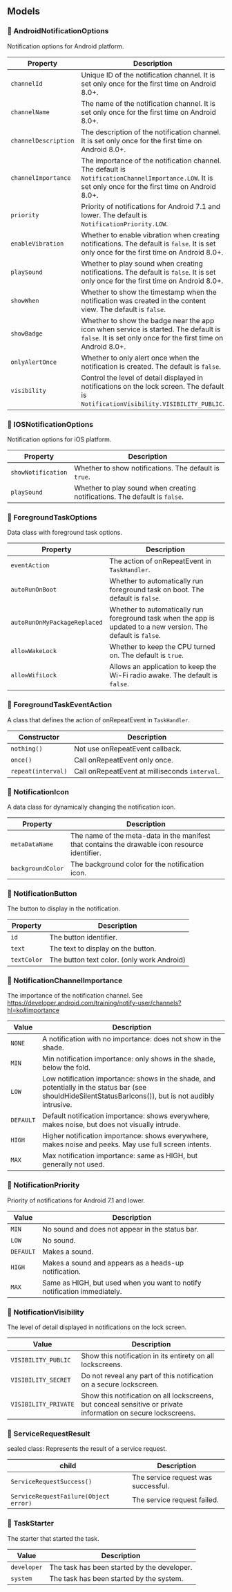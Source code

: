 ## Models

### :chicken: AndroidNotificationOptions

Notification options for Android platform.

| Property             | Description                                                                                                                                             |
|----------------------|---------------------------------------------------------------------------------------------------------------------------------------------------------|
| `channelId`          | Unique ID of the notification channel. It is set only once for the first time on Android 8.0+.                                                          |
| `channelName`        | The name of the notification channel. It is set only once for the first time on Android 8.0+.                                                           |
| `channelDescription` | The description of the notification channel. It is set only once for the first time on Android 8.0+.                                                    |
| `channelImportance`  | The importance of the notification channel. The default is `NotificationChannelImportance.LOW`. It is set only once for the first time on Android 8.0+. |
| `priority`           | Priority of notifications for Android 7.1 and lower. The default is `NotificationPriority.LOW`.                                                         |
| `enableVibration`    | Whether to enable vibration when creating notifications. The default is `false`. It is set only once for the first time on Android 8.0+.                |
| `playSound`          | Whether to play sound when creating notifications. The default is `false`. It is set only once for the first time on Android 8.0+.                      |
| `showWhen`           | Whether to show the timestamp when the notification was created in the content view. The default is `false`.                                            |
| `showBadge`          | Whether to show the badge near the app icon when service is started. The default is `false`. It is set only once for the first time on Android 8.0+.    |
| `onlyAlertOnce`      | Whether to only alert once when the notification is created. The default is `false`.                                                                    |
| `visibility`         | Control the level of detail displayed in notifications on the lock screen. The default is `NotificationVisibility.VISIBILITY_PUBLIC`.                   |

### :chicken: IOSNotificationOptions

Notification options for iOS platform.

| Property           | Description                                                                |
|--------------------|----------------------------------------------------------------------------|
| `showNotification` | Whether to show notifications. The default is `true`.                      |
| `playSound`        | Whether to play sound when creating notifications. The default is `false`. |

### :chicken: ForegroundTaskOptions

Data class with foreground task options.

| Property                     | Description                                                                                                    |
|------------------------------|----------------------------------------------------------------------------------------------------------------|
| `eventAction`                | The action of onRepeatEvent in `TaskHandler`.                                                                  |
| `autoRunOnBoot`              | Whether to automatically run foreground task on boot. The default is `false`.                                  |
| `autoRunOnMyPackageReplaced` | Whether to automatically run foreground task when the app is updated to a new version. The default is `false`. |
| `allowWakeLock`              | Whether to keep the CPU turned on. The default is `true`.                                                      |
| `allowWifiLock`              | Allows an application to keep the Wi-Fi radio awake. The default is `false`.                                   |

### :chicken: ForegroundTaskEventAction

A class that defines the action of onRepeatEvent in `TaskHandler`.

| Constructor        | Description                                    |
|--------------------|------------------------------------------------|
| `nothing()`        | Not use onRepeatEvent callback.                |
| `once()`           | Call onRepeatEvent only once.                  |
| `repeat(interval)` | Call onRepeatEvent at milliseconds `interval`. |

### :chicken: NotificationIcon

A data class for dynamically changing the notification icon.

| Property          | Description                                                                                    |
|-------------------|------------------------------------------------------------------------------------------------|
| `metaDataName`    | The name of the meta-data in the manifest that contains the drawable icon resource identifier. |
| `backgroundColor` | The background color for the notification icon.                                                |

### :chicken: NotificationButton

The button to display in the notification.

| Property    | Description                                |
|-------------|--------------------------------------------|
| `id`        | The button identifier.                     |
| `text`      | The text to display on the button.         |
| `textColor` | The button text color. (only work Android) |

### :chicken: NotificationChannelImportance

The importance of the notification channel.
See https://developer.android.com/training/notify-user/channels?hl=ko#importance

| Value     | Description                                                                                                                                              |
|-----------|----------------------------------------------------------------------------------------------------------------------------------------------------------|
| `NONE`    | A notification with no importance: does not show in the shade.                                                                                           |
| `MIN`     | Min notification importance: only shows in the shade, below the fold.                                                                                    |
| `LOW`     | Low notification importance: shows in the shade, and potentially in the status bar (see shouldHideSilentStatusBarIcons()), but is not audibly intrusive. |
| `DEFAULT` | Default notification importance: shows everywhere, makes noise, but does not visually intrude.                                                           |
| `HIGH`    | Higher notification importance: shows everywhere, makes noise and peeks. May use full screen intents.                                                    |
| `MAX`     | Max notification importance: same as HIGH, but generally not used.                                                                                       |

### :chicken: NotificationPriority

Priority of notifications for Android 7.1 and lower.

| Value     | Description                                                              |
|-----------|--------------------------------------------------------------------------|
| `MIN`     | No sound and does not appear in the status bar.                          |
| `LOW`     | No sound.                                                                |
| `DEFAULT` | Makes a sound.                                                           |
| `HIGH`    | Makes a sound and appears as a heads-up notification.                    |
| `MAX`     | Same as HIGH, but used when you want to notify notification immediately. |

### :chicken: NotificationVisibility

The level of detail displayed in notifications on the lock screen.

| Value                | Description                                                                                                    |
|----------------------|----------------------------------------------------------------------------------------------------------------|
| `VISIBILITY_PUBLIC`  | Show this notification in its entirety on all lockscreens.                                                     |
| `VISIBILITY_SECRET`  | Do not reveal any part of this notification on a secure lockscreen.                                            |
| `VISIBILITY_PRIVATE` | Show this notification on all lockscreens, but conceal sensitive or private information on secure lockscreens. |

### :chicken: ServiceRequestResult

sealed class: Represents the result of a service request.

| child                                 | Description                         |
|---------------------------------------|-------------------------------------|
| `ServiceRequestSuccess()`             | The service request was successful. |
| `ServiceRequestFailure(Object error)` | The service request failed.         |

### :chicken: TaskStarter

The starter that started the task.

| Value       | Description                                 |
|-------------|---------------------------------------------|
| `developer` | The task has been started by the developer. |
| `system`    | The task has been started by the system.    |

